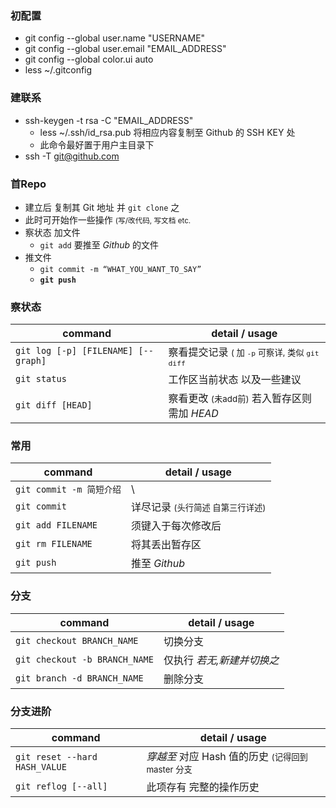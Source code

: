 
### 初配置
- git config --global user.name "USERNAME"
- git config --global user.email "EMAIL_ADDRESS"
- git config --global color.ui auto
- less ~/.gitconfig 

### 建联系
- ssh-keygen -t rsa -C "EMAIL_ADDRESS"
	- less ~/.ssh/id_rsa.pub 将相应内容复制至 Github 的 SSH KEY 处
	- 此命令最好置于用户主目录下
- ssh -T git@github.com

### 首Repo
- 建立后 复制其 Git 地址 并 ```git clone``` 之 
- 此时可开始作一些操作 <small>(写/改代码, 写文档 etc.</small>
- 察状态 加文件
	- ```git add``` 要推至 *Github* 的文件
- 推文件
	- ```git commit -m “WHAT_YOU_WANT_TO_SAY”```
	- **```git push```**

### 察状态

| command | detail / usage |
|---|---|
| ```git log [-p] [FILENAME] [--graph] ``` | 察看提交记录 <small>( 加 `-p` 可察详, 类似 ```git diff```</small> |
| ```git status``` | 工作区当前状态 以及一些建议 |
| ```git diff [HEAD]``` | 察看更改 <small>(未add前)</small> 若入暂存区则需加 *HEAD* |

### 常用

| command | detail / usage |
|---|---|
| ```git commit -m 简短介绍```  | \ |
| ```git commit``` | 详尽记录 <small>(头行简述 自第三行详述)</small> |
| ```git add FILENAME``` | 须键入于每次修改后 |
| ```git rm FILENAME``` | 将其丢出暂存区 |
| ```git push``` | 推至 *Github* |

### 分支

| command | detail / usage |
|---|---|
| ```git checkout BRANCH_NAME``` | 切换分支 |
| ```git checkout -b BRANCH_NAME``` | 仅执行 *若无,新建并切换之* |
| ```git branch -d BRANCH_NAME``` | 删除分支 |

### 分支进阶

| command | detail / usage |
|---|---|
| ```git reset --hard HASH_VALUE``` | *穿越至* 对应 Hash 值的历史 <small>(记得回到 master 分支</small> |
| ```git reflog [--all]``` | 此项存有 完整的操作历史 |
